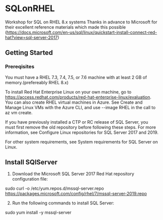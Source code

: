 # SQLonRHEL
Workshop for SQL on RHEL 8.x systems
Thanks in advance to Microsoft  for their excellent reference materials which made this possible
(https://docs.microsoft.com/en-us/sql/linux/quickstart-install-connect-red-hat?view=sql-server-2017)

## Getting Started

### Prereqisites
You must have a RHEL 7.3, 7.4, 7.5, or 7.6 machine with at least 2 GB of memory.(prefereably RHEL 8.x)

To install Red Hat Enterprise Linux on your own machine, go to https://access.redhat.com/products/red-hat-enterprise-linux/evaluation. You can also create RHEL virtual machines in Azure. See Create and Manage Linux VMs with the Azure CLI, and use --image RHEL in the call to az vm create.

If you have previously installed a CTP or RC release of SQL Server, you must first remove the old repository before following these steps. For more information, see Configure Linux repositories for SQL Server 2017 and 2019.

For other system requirements, see System requirements for SQL Server on Linux.

## Install SQlServer

1. Download the Microsoft SQL Server 2017 Red Hat repository configuration file:

sudo curl -o /etc/yum.repos.d/mssql-server.repo https://packages.microsoft.com/config/rhel/7/mssql-server-2019.repo

2. Run the following commands to install SQL Server:

sudo yum install -y mssql-server

